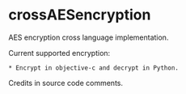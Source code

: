 crossAESencryption
==================

AES encryption cross language implementation.

Current supported encryption:

	* Encrypt in objective-c and decrypt in Python.

Credits in source code comments.


